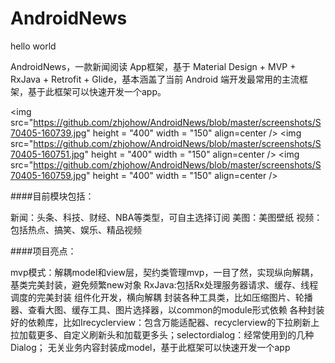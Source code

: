 # AndroidNews
hello world

AndroidNews，一款新闻阅读 App框架，基于 Material Design + MVP + RxJava + Retrofit + Glide，基本涵盖了当前 Android 端开发最常用的主流框架，基于此框架可以快速开发一个app。



<img src="https://github.com/zhjohow/AndroidNews/blob/master/screenshots/S70405-160739.jpg" height = "400" width = "150" align=center />
<img src="https://github.com/zhjohow/AndroidNews/blob/master/screenshots/S70405-160751.jpg" height = "400" width = "150"  align=center />
<img src="https://github.com/zhjohow/AndroidNews/blob/master/screenshots/S70405-160759.jpg" height = "400" width = "150" align=center />

####目前模块包括：

新闻：头条、科技、财经、NBA等类型，可自主选择订阅
美图：美图壁纸
视频：包括热点、搞笑、娱乐、精品视频

####项目亮点：

mvp模式：解耦model和view层，契约类管理mvp，一目了然，实现纵向解耦，基类完美封装，避免频繁new对象
RxJava:包括Rx处理服务器请求、缓存、线程调度的完美封装
组件化开发，横向解耦
封装各种工具类，比如压缩图片、轮播器、查看大图、缓存工具、图片选择器，以common的module形式依赖
各种封装好的依赖库，比如Irecyclerview：包含万能适配器、recyclerview的下拉刷新上拉加载更多、自定义刷新头和加载更多头；selectordialog：经常使用到的几种Dialog；
无关业务内容封装成model，基于此框架可以快速开发一个app
